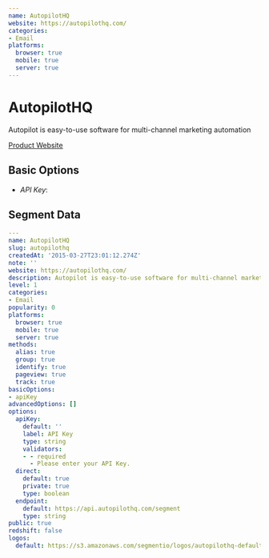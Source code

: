 ```yaml
---
name: AutopilotHQ
website: https://autopilothq.com/
categories:
- Email
platforms:
  browser: true
  mobile: true
  server: true
---
```


# AutopilotHQ

Autopilot is easy-to-use software for multi-channel marketing automation

[Product Website](https://autopilothq.com/)

## Basic Options

- *API Key*: 


## Segment Data
```yaml
---
name: AutopilotHQ
slug: autopilothq
createdAt: '2015-03-27T23:01:12.274Z'
note: ''
website: https://autopilothq.com/
description: Autopilot is easy-to-use software for multi-channel marketing automation
level: 1
categories:
- Email
popularity: 0
platforms:
  browser: true
  mobile: true
  server: true
methods:
  alias: true
  group: true
  identify: true
  pageview: true
  track: true
basicOptions:
- apiKey
advancedOptions: []
options:
  apiKey:
    default: ''
    label: API Key
    type: string
    validators:
    - - required
      - Please enter your API Key.
  direct:
    default: true
    private: true
    type: boolean
  endpoint:
    default: https://api.autopilothq.com/segment
    type: string
public: true
redshift: false
logos:
  default: https://s3.amazonaws.com/segmentio/logos/autopilothq-default.svg

```

